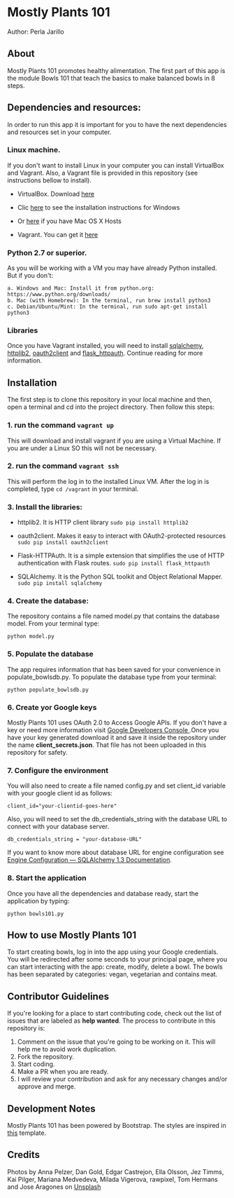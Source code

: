 # Mostly Plants 101

Author: Perla Jarillo

## About

Mostly Plants 101 promotes healthy alimentation. The first part of this app is the module Bowls 101 that teach the basics to make balanced bowls in 8 steps.

## Dependencies and resources:

In order to run this app it is important for you to have the next dependencies and resources set in your computer.

### Linux machine.

If you don't want to install Linux in your computer you can install VirtualBox and Vagrant. Also, a Vagrant file is provided in this repository (see instructions bellow to install).

- VirtualBox. Download [here](https://www.virtualbox.org/wiki/Downloads)
- Clic [here](https://www.virtualbox.org/manual/ch02.html#installation_windows) to see the installation instructions for Windows
- Or [here](https://www.virtualbox.org/manual/ch02.html#installation-mac) if you have Mac OS X Hosts

- Vagrant. You can get it [here](https://www.vagrantup.com/downloads.html)

### Python 2.7 or superior.

As you will be working with a VM you may have already Python installed. But if you don't:

    a. Windows and Mac: Install it from python.org: https://www.python.org/downloads/
    b. Mac (with Homebrew): In the terminal, run brew install python3
    c. Debian/Ubuntu/Mint: In the terminal, run sudo apt-get install python3

### Libraries

Once you have Vagrant installed, you will need to install [sqlalchemy](https://www.sqlalchemy.org/), [httplib2](https://pypi.org/project/httplib2/), [oauth2client](https://oauth2client.readthedocs.io/en/latest/) and [flask_httpauth](https://flask-httpauth.readthedocs.io/en/latest/). Continue reading for more information.

## Installation

The first step is to clone this repository in your local machine and then, open a terminal and cd into the project directory. Then follow this steps:

### 1. run the command `vagrant up`

This will download and install vagrant if you are using a Virtual Machine. If you are under a Linux SO this will not be necessary.

### 2. run the command `vagrant ssh`

This will perform the log in to the installed Linux VM. After the log in is completed, type `cd /vagrant` in your terminal.

### 3. Install the libraries:

- httplib2. It is HTTP client library
  `sudo pip install httplib2`

- oauth2client. Makes it easy to interact with OAuth2-protected resources
  `sudo pip install oauth2client`

- Flask-HTTPAuth. It is a simple extension that simplifies the use of HTTP authentication with Flask routes.
  `sudo pip install flask_httpauth`

- SQLAlchemy. It is the Python SQL toolkit and Object Relational Mapper.
  `sudo pip install sqlalchemy`

### 4. Create the database:

The repository contains a file named model.py that contains the database model. From your terminal type:

`python model.py`

### 5. Populate the database

The app requires information that has been saved for your convenience in populate_bowlsdb.py.
To populate the database type from your terminal:

`python populate_bowlsdb.py`

### 6. Create yor Google keys

Mostly Plants 101 uses OAuth 2.0 to Access Google APIs. If you don't have a key or need more information visit [Google Developers Console ](https://console.developers.google.com/).Once you have your key generated download it and save it inside the repository under the name **client_secrets.json**. That file has not been uploaded in this repository for safety.

### 7. Configure the environment

You will also need to create a file named config.py and set client_id variable with your google client id as follows:

`client_id="your-clientid-goes-here"`

Also, you will need to set the db_credentials_string with the database URL to connect with your database server. 

`db_credentials_string = "your-database-URL"`

If you want to know more about database URL for engine configuration see  [Engine Configuration — SQLAlchemy 1.3 Documentation](https://docs.sqlalchemy.org/en/13/core/engines.html#postgresql).

### 8. Start the application

Once you have all the dependencies and database ready, start the application by typing:

`python bowls101.py`

## How to use Mostly Plants 101

To start creating bowls, log in into the app using your Google credentials. You will be redirected after some seconds to your principal page, where you can start interacting with the app: create, modify, delete a bowl. The bowls has been separated by categories: vegan, vegetarian and contains meat.

## Contributor Guidelines

If you're looking for a place to start contributing code, check out the list of issues that are labeled as **help wanted**. The process to contribute in this repository is:

1. Comment on the issue that you're going to be working on it. This will help me to avoid work duplication.
2. Fork the repository.
3. Start coding.
4. Make a PR when you are ready.
5. I will review your contribution and ask for any necessary changes and/or approve and merge.

## Development Notes

Mostly Plants 101 has been powered by Bootstrap. The styles are inspired in [this](https://startbootstrap.com/template-overviews/agency) template.

## Credits

Photos by Anna Pelzer, Dan Gold, Edgar Castrejon, Ella Olsson, Jez Timms,
Kai Pilger, Mariana Medvedeva, Milada Vigerova, rawpixel, Tom Hermans and Jose Aragones on
[Unsplash](https://unsplash.com/)

